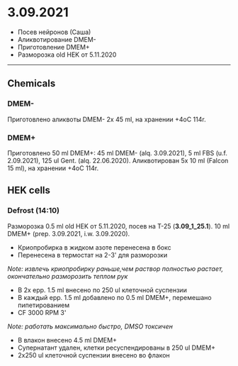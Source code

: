 3.09.2021
==========

- Посев нейронов (Саша)
- Аликвотирование DMEM-
- Приготовление DMEM+
- Разморозка old HEK от 5.11.2020

---
## Chemicals
### DMEM-
Приготовлено аликвоты DMEM- 2x 45 ml, на хранении +4oC 114r.

### DMEM+
Приготовлено 50 ml DMEM+: 45 ml DMEM- (alq. 3.09.2021), 5 ml FBS (u.f. 2.09.2021), 125 ul Gent. (alq. 22.06.2020).
Аликвотирован 5x 10 ml (Falcon 15 ml), на хранении +4oC 114r.


## HEK cells
### Defrost (14:10)

Разморозка 0.5 ml old HEK от 5.11.2020, посев на T-25 (**3.09_1_25.1**).
10 ml DMEM+ (prep. 3.09.2021, i.w. 3.09.2020).

- Криопробирка в жидком азоте перенесена в бокс
- Перенесена в термостат на 2-3' для разморозки

*Note: извлечь криопробирку раньше,чем раствор полностью растает, окончательно разморозить теплом рук*

- В 2x epp. 1.5 ml внесено по 250 ul клеточной суспензии
- В каждый epp. 1.5 ml добавлено по 0.5 ml DMEM+, перемешано пипетированием
- CF 3000 RPM 3'

*Note: работать максимально быстро, DMSO токсичен*

- В влакон внесено 4.5 ml DMEM+
- Супернатант удален, клетки ресуспендированы в 250 ul DMEM+
- 2x250 ul клеточной суспензии внесено во флакон